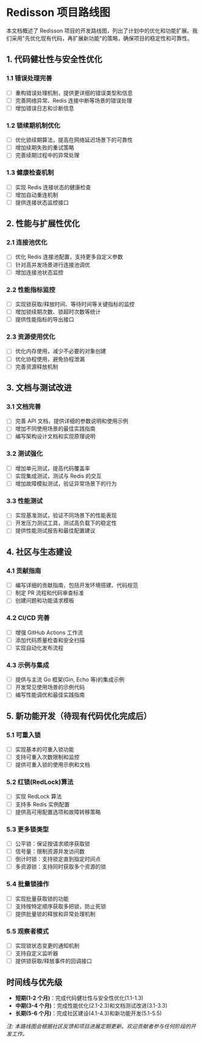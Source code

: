 # Redisson 项目路线图

本文档概述了 Redisson 项目的开发路线图，列出了计划中的优化和功能扩展。我们采用"先优化现有代码，再扩展新功能"的策略，确保项目的稳定性和可靠性。

## 1. 代码健壮性与安全性优化

### 1.1 错误处理完善

- [ ] 重构错误处理机制，提供更详细的错误类型和信息
- [ ] 完善网络异常、Redis 连接中断等场景的错误处理
- [ ] 增加错误日志和诊断信息

### 1.2 锁续期机制优化

- [ ] 优化锁续期算法，提高在网络延迟场景下的可靠性
- [ ] 增加续期失败的重试策略
- [ ] 完善续期过程中的异常处理

### 1.3 健康检查机制

- [ ] 实现 Redis 连接状态的健康检查
- [ ] 增加自动重连机制
- [ ] 提供连接状态监控接口

## 2. 性能与扩展性优化

### 2.1 连接池优化

- [ ] 优化 Redis 连接池配置，支持更多自定义参数
- [ ] 针对高并发场景进行连接池调优
- [ ] 增加连接池状态监控

### 2.2 性能指标监控

- [ ] 实现锁获取/释放时间、等待时间等关键指标的监控
- [ ] 增加锁续期次数、锁超时次数等统计
- [ ] 提供性能指标的导出接口

### 2.3 资源使用优化

- [ ] 优化内存使用，减少不必要的对象创建
- [ ] 优化协程使用，避免协程泄漏
- [ ] 完善资源释放机制

## 3. 文档与测试改进

### 3.1 文档完善

- [ ] 完善 API 文档，提供详细的参数说明和使用示例
- [ ] 增加不同使用场景的最佳实践指南
- [ ] 编写架构设计文档和实现原理说明

### 3.2 测试强化

- [ ] 增加单元测试，提高代码覆盖率
- [ ] 实现集成测试，测试与 Redis 的交互
- [ ] 增加故障模拟测试，验证异常场景下的行为

### 3.3 性能测试

- [ ] 实现基准测试，验证不同场景下的性能表现
- [ ] 开发压力测试工具，测试高负载下的稳定性
- [ ] 提供性能测试报告和最佳配置建议

## 4. 社区与生态建设

### 4.1 贡献指南

- [ ] 编写详细的贡献指南，包括开发环境搭建、代码规范
- [ ] 制定 PR 流程和代码审查标准
- [ ] 创建问题和功能请求模板

### 4.2 CI/CD 完善

- [ ] 增强 GitHub Actions 工作流
- [ ] 添加代码质量检查和安全扫描
- [ ] 实现自动化发布流程

### 4.3 示例与集成

- [ ] 提供与主流 Go 框架(Gin, Echo 等)的集成示例
- [ ] 开发常见使用场景的示例代码
- [ ] 编写性能调优和最佳实践指南

## 5. 新功能开发（待现有代码优化完成后）

### 5.1 可重入锁

- [ ] 实现基本的可重入锁功能
- [ ] 支持可重入次数限制和监控
- [ ] 提供可重入锁的使用示例和文档

### 5.2 红锁(RedLock)算法

- [ ] 实现 RedLock 算法
- [ ] 支持多 Redis 实例配置
- [ ] 提供高可用配置选项和故障转移策略

### 5.3 更多锁类型

- [ ] 公平锁：保证按请求顺序获取锁
- [ ] 信号量：限制资源并发访问数
- [ ] 倒计时锁：支持锁定直到指定时间点
- [ ] 多资源锁：支持同时获取多个资源的锁

### 5.4 批量锁操作

- [ ] 实现批量获取锁的功能
- [ ] 支持按特定顺序获取多把锁，防止死锁
- [ ] 提供批量锁的释放和异常处理机制

### 5.5 观察者模式

- [ ] 实现锁状态变更的通知机制
- [ ] 支持自定义监听器
- [ ] 提供锁获取/释放事件的回调接口

## 时间线与优先级

- **短期(1-2 个月)**：完成代码健壮性与安全性优化(1.1-1.3)
- **中期(3-4 个月)**：完成性能优化(2.1-2.3)和文档测试改进(3.1-3.3)
- **长期(5-6 个月)**：完成社区建设(4.1-4.3)和新功能开发(5.1-5.5)

_注: 本路线图会根据社区反馈和项目进展定期更新。欢迎贡献者参与任何阶段的开发工作。_
